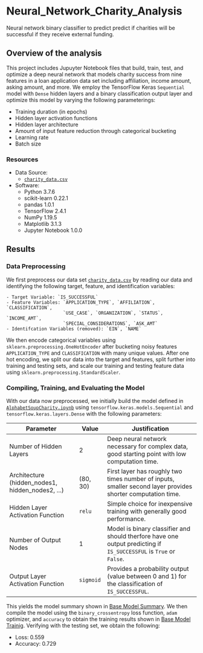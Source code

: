 # Neural_Network_Charity_Analysis
Neural network binary classifier to predict predict if charities will be
successful if they receive external funding. 

## Overview of the analysis
This project includes Jupuyter Notebook files that build, train, test, and
optimize a deep neural network that models charity success from nine features
in a loan application data set including affiliation, income amount, asking
amount, and more. We employ the TensorFlow Keras `Sequential` model with
`Dense` hidden layers and a binary classification output layer and optimize
this model by varying the following parameterings:

- Training duration (in epochs)
- Hidden layer activation functions
- Hidden layer architecture
- Amount of input feature reduction through categorical bucketing
- Learning rate
- Batch size

### Resources
- Data Source:
    - [`charity_data.csv`](Resources/charity_data.csv)
- Software:
    - Python 3.7.6
    - scikit-learn 0.22.1
    - pandas 1.0.1
    - TensorFlow 2.4.1
    - NumPy 1.19.5
    - Matplotlib 3.1.3
    - Jupyter Notebook 1.0.0

## Results
### Data Preprocessing
We first preprocess our data set
[`charity_data.csv`](Resources/charity_data.csv) by reading our data and
identifying the following target, feature, and identification variables:

    - Target Variable: `IS_SUCCESSFUL`
    - Feature Variables: `APPLICATION_TYPE`, `AFFILIATION`, `CLASSIFICATION`,
                         `USE_CASE`, `ORGANIZATION`, `STATUS`, `INCOME_AMT`,
                         `SPECIAL_CONSIDERATIONS`, `ASK_AMT`
    - Identifcation Variables (removed): `EIN`, `NAME`

We then encode categorical variables using
`sklearn.preprocessing.OneHotEncoder` after bucketing noisy features
`APPLICATION_TYPE` and `CLASSIFICATION` with many unique values. After one hot
encoding, we split our data into the target and features, split further into
training and testing sets, and scale our training and testing feature data
using `sklearn.preprocessing.StandardScaler`.

### Compiling, Training, and Evaluating the Model
With our data now preprocessed, we initially build the model defined in
[`AlphabetSoupCharity.ipynb`](AlphabetSoupCharity.ipynb) using
`tensorflow.keras.models.Sequential` and `tensorflow.keras.layers.Dense`
with the following parameters:

| Parameter | Value | Justification |
| --------- | ----- | ------------- |
| Number of Hidden Layers | 2 | Deep neural network necessary for complex data, good starting point with low computation time. |
| Architecture (hidden_nodes1, hidden_nodes2, ...) | (80, 30) | First layer has roughly two times number of inputs, smaller second layer provides shorter computation time. |
| Hidden Layer Activation Function | `relu` | Simple choice for inexpensive training with generally good performance. |
| Number of Output Nodes | 1 | Model is binary classifier and should therfore have one output predicting if `IS_SUCCESSFUL` is `True` or `False`. |
| Output Layer Activation Function | `sigmoid` | Provides a probability output (value between 0 and 1) for the classification of `IS_SUCCESSFUL`. |

This yields the model summary shown in
[Base Model Summary](Images/base_model_summary.png). We then compile the model
using the `binary_crossentropy` loss function, `adam` optimizer, and
`accuracy` to obtain the training results shown in
[Base Model Trainig](Images/base_model_trainig.png). Verifying with the
testing set, we obtain the following:

- Loss: 0.559
- Accuracy: 0.729